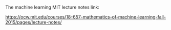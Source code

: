 The machine learning MIT lecture notes link:


https://ocw.mit.edu/courses/18-657-mathematics-of-machine-learning-fall-2015/pages/lecture-notes/
